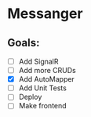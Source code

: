 # Messanger

## Goals:
- [ ] Add SignalR
- [ ] Add more CRUDs
- [x] Add AutoMapper
- [ ] Add Unit Tests
- [ ] Deploy
- [ ] Make frontend
